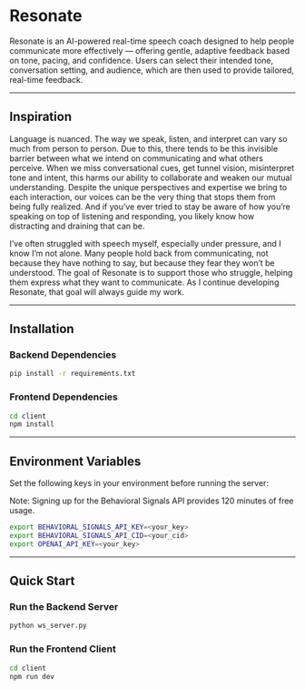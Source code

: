 # Resonate

Resonate is an AI-powered real-time speech coach designed to help people communicate more effectively — offering gentle, adaptive feedback based on tone, pacing, and confidence. Users can select their intended tone, conversation setting, and audience, which are then used to provide tailored, real-time feedback. 

---

## Inspiration

Language is nuanced. The way we speak, listen, and interpret can vary so much from person to person. Due to this, there tends to be this invisible barrier between what we intend on communicating and what others perceive. When we miss conversational cues, get tunnel vision, misinterpret tone and intent, this harms our ability to collaborate and weaken our mutual understanding. Despite the unique perspectives and expertise we bring to each interaction, our voices can be the very thing that stops them from being fully realized. And if you’ve ever tried to stay be aware of how you’re speaking on top of listening and responding, you likely know how distracting and draining that can be. 

I’ve often struggled with speech myself, especially under pressure, and I know I’m not alone. Many people hold back from communicating, not because they have nothing to say, but because they fear they won’t be understood. The goal of Resonate is to support those who struggle, helping them express what they want to communicate. As I continue developing Resonate, that goal will always guide my work. 


---

## Installation

### Backend Dependencies
```bash
pip install -r requirements.txt
```

### Frontend Dependencies
```bash
cd client
npm install
```

---

## Environment Variables

Set the following keys in your environment before running the server:

Note: Signing up for the Behavioral Signals API provides 120 minutes of free usage.


```bash
export BEHAVIORAL_SIGNALS_API_KEY=<your_key>
export BEHAVIORAL_SIGNALS_API_CID=<your_cid>
export OPENAI_API_KEY=<your_key>
```

---

## Quick Start

### Run the Backend Server
```bash
python ws_server.py
```

### Run the Frontend Client
```bash
cd client
npm run dev
```
